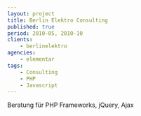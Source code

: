 ```yaml
---
layout: project
title: Berlin Elektro Consulting
published: true
period: 2010-05, 2010-10
clients:
    - berlinelektro
agencies:
    - elementar
tags:
    - Consulting
    - PHP
    - Javascript
---
```

Beratung für PHP Frameworks, jQuery, Ajax
